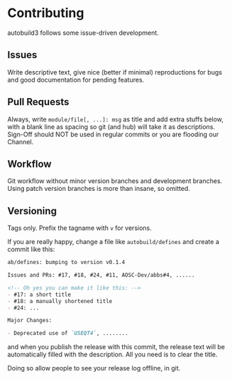 Contributing
============

autobuild3 follows some issue-driven development.

Issues
------

Write descriptive text, give nice (better if minimal) reproductions for bugs
and good documentation for pending features.

Pull Requests
-------------

Always, write `module/file[, ...]: msg` as title and add extra stuffs below,
with a blank line as spacing so git (and hub) will take it as descriptions.
Sign-Off should NOT be used in regular commits or you are flooding our
Channel.

Workflow
--------

Git workflow without minor version branches and development branches. Using
patch version branches is more than insane, so omitted.

Versioning
----------

Tags only. Prefix the tagname with `v` for versions.

If you are really happy, change a file like `autobuild/defines` and create a
commit like this:

```Markdown
ab/defines: bumping to version v0.1.4

Issues and PRs: #17, #18, #24, #11, AOSC-Dev/abbs#4, ......

<!-- Oh yes you can make it like this: -->
- #17: a short title
- #18: a manually shortened title
- #24: ...

Major Changes:

- Deprecated use of `USEQT4`, ........

```

and when you publish the release with this commit, the release text will
be automatically filled with the description. All you need is to clear the
title.

Doing so allow people to see your release log offline, in git.
